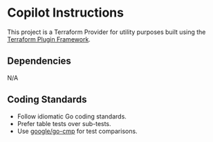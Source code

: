 # Copilot Instructions

This project is a Terraform Provider for utility purposes built using the [Terraform Plugin Framework](https://developer.hashicorp.com/terraform/plugin/framework).

## Dependencies

N/A

## Coding Standards

- Follow idiomatic Go coding standards.
- Prefer table tests over sub-tests.
- Use [google/go-cmp](https://github.com/google/go-cmp) for test comparisons.
